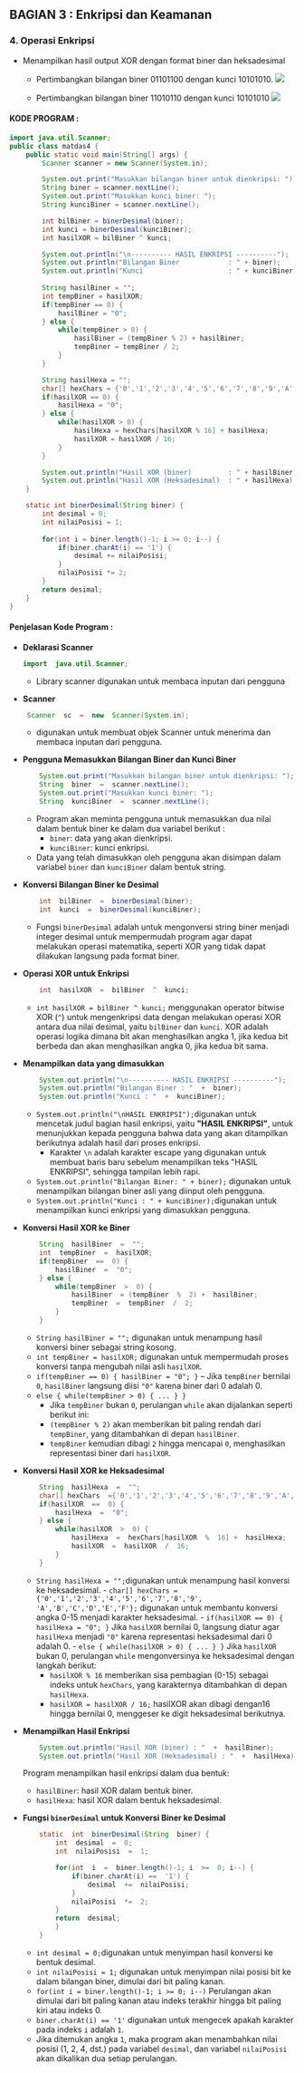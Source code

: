 ## BAGIAN 3 : Enkripsi dan Keamanan
### 4. Operasi Enkripsi
- Menampilkan hasil output XOR dengan format biner dan heksadesimal
	- Pertimbangkan bilangan biner 01101100 dengan kunci 10101010.
	![](https://i.postimg.cc/x1kdW7My/Enkripsi-1.jpg)
	
	-  Pertimbangkan bilangan biner 11010110 dengan kunci 10101010
	![](https://i.postimg.cc/fR6bZKv4/Enkripsi-2.jpg)
	
	 
#### KODE PROGRAM :
```java
import java.util.Scanner;
public class matdas4 {
    public static void main(String[] args) {
        Scanner scanner = new Scanner(System.in);

        System.out.print("Masukkan bilangan biner untuk dienkripsi: ");
        String biner = scanner.nextLine();
        System.out.print("Masukkan kunci biner: ");
        String kunciBiner = scanner.nextLine();

        int bilBiner = binerDesimal(biner);
        int kunci = binerDesimal(kunciBiner);
        int hasilXOR = bilBiner ^ kunci;

        System.out.println("\n---------- HASIL ENKRIPSI ----------");
        System.out.println("Bilangan Biner            : " + biner);
        System.out.println("Kunci                     : " + kunciBiner);
        
        String hasilBiner = "";
        int tempBiner = hasilXOR;
        if(tempBiner == 0) {
            hasilBiner = "0";
        } else {
            while(tempBiner > 0) {
                hasilBiner = (tempBiner % 2) + hasilBiner;
                tempBiner = tempBiner / 2;
            }
        }

        String hasilHexa = "";
        char[] hexChars = {'0','1','2','3','4','5','6','7','8','9','A','B','C','D','E','F'};
        if(hasilXOR == 0) {
            hasilHexa = "0";
        } else {
            while(hasilXOR > 0) {
                hasilHexa = hexChars[hasilXOR % 16] + hasilHexa;
                hasilXOR = hasilXOR / 16;
            }
        }

        System.out.println("Hasil XOR (biner)         : " + hasilBiner);
        System.out.println("Hasil XOR (Heksadesimal)  : " + hasilHexa);
    }

    static int binerDesimal(String biner) {
        int desimal = 0;
        int nilaiPosisi = 1;
        
        for(int i = biner.length()-1; i >= 0; i--) {
            if(biner.charAt(i) == '1') {
                desimal += nilaiPosisi;
            }
            nilaiPosisi *= 2;
        }
        return desimal;
    }
}
```
#### Penjelasan Kode Program :
 - **Deklarasi Scanner** 
	``` java
	import  java.util.Scanner;
	```
	- Library scanner digunakan untuk membaca inputan dari pengguna
	
 - **Scanner**
	``` java
	 Scanner  sc  =  new  Scanner(System.in);
	 ```
	- digunakan untuk membuat objek Scanner untuk menerima  dan membaca inputan dari pengguna.
	
- **Pengguna Memasukkan Bilangan Biner dan Kunci Biner**
	```java
		System.out.print("Masukkan bilangan biner untuk dienkripsi: ");
		String  biner  =  scanner.nextLine();
		System.out.print("Masukkan kunci biner: ");
		String  kunciBiner  =  scanner.nextLine();
	```
	- Program akan meminta pengguna untuk memasukkan dua nilai dalam bentuk biner ke dalam dua variabel berikut :
	    -   `biner`: data yang akan dienkripsi.
	    -   `kunciBiner`: kunci enkripsi.
	-   Data yang telah dimasukkan oleh pengguna akan disimpan dalam variabel `biner` dan `kunciBiner` dalam bentuk string.
	
- **Konversi Bilangan Biner ke Desimal**
	```java
		int  bilBiner  =  binerDesimal(biner);
		int  kunci  =  binerDesimal(kunciBiner);
	```

	-   Fungsi `binerDesimal` adalah untuk mengonversi string biner menjadi integer desimal untuk mempermudah program agar dapat melakukan operasi matematika, seperti XOR yang tidak dapat dilakukan langsung pada format biner.

- **Operasi XOR untuk Enkripsi**
	```java
		int  hasilXOR  =  bilBiner  ^  kunci;
	```
	- `int hasilXOR = bilBiner ^ kunci;` menggunakan operator bitwise XOR (`^`) untuk mengenkripsi data dengan melakukan operasi XOR antara dua nilai desimal, yaitu `bilBiner` dan `kunci`. XOR adalah operasi logika dimana bit akan menghasilkan angka 1, jika kedua bit berbeda dan akan menghasilkan angka 0, jika kedua bit sama.

- **Menampilkan data yang dimasukkan**
	```java
		System.out.println("\n---------- HASIL ENKRIPSI ----------");
		System.out.println("Bilangan Biner : "  +  biner);
		System.out.println("Kunci : "  +  kunciBiner);
	```
	-   `System.out.println("\nHASIL ENKRIPSI");`digunakan untuk mencetak judul bagian hasil enkripsi, yaitu **"HASIL ENKRIPSI"**, untuk menunjukkan kepada pengguna bahwa data yang akan ditampilkan berikutnya adalah hasil dari proses enkripsi.
	    -   Karakter `\n` adalah karakter escape yang digunakan untuk membuat baris baru sebelum menampilkan teks "HASIL ENKRIPSI", sehingga tampilan lebih rapi.
	-   `System.out.println("Bilangan Biner: " + biner);` digunakan untuk menampilkan bilangan biner asli yang diinput oleh pengguna.
	-   `System.out.println("Kunci : " + kunciBiner);`digunakan untuk menampilkan kunci enkripsi yang dimasukkan pengguna.

- **Konversi Hasil XOR ke Biner**
	```java
		String  hasilBiner  =  "";
		int  tempBiner  =  hasilXOR;
		if(tempBiner  ==  0) {
			hasilBiner  =  "0";
		} else {
			while(tempBiner  >  0) {
				hasilBiner  = (tempBiner  %  2) +  hasilBiner;
				tempBiner  =  tempBiner  /  2;
			}
		}
	```
	- `String hasilBiner = "";` digunakan untuk menampung hasil konversi biner sebagai string kosong.
	-   `int tempBiner = hasilXOR;` digunakan untuk mempermudah proses konversi tanpa mengubah nilai asli `hasilXOR`.
	-   `if(tempBiner == 0) { hasilBiner = "0"; }` 
		– Jika `tempBiner` bernilai `0`, `hasilBiner` langsung diisi `"0"` karena biner dari 0 adalah 0. 
	-   `else { while(tempBiner > 0) { ... } }` 
		- Jika `tempBiner` bukan `0`, perulangan `while` akan dijalankan seperti berikut ini:
		- `(tempBiner % 2)` akan memberikan bit paling rendah dari `tempBiner`, yang ditambahkan di depan `hasilBiner`.
		- `tempBiner` kemudian dibagi `2` hingga mencapai `0`, menghasilkan representasi biner dari `hasilXOR`.

- **Konversi Hasil XOR ke Heksadesimal**
	```java
		String  hasilHexa  =  "";
		char[] hexChars  ={'0','1','2','3','4','5','6','7','8','9','A','B','C','D','E','F'};
		if(hasilXOR  ==  0) {
			hasilHexa  =  "0";
		} else {
			while(hasilXOR  >  0) {
				hasilHexa  =  hexChars[hasilXOR  %  16] +  hasilHexa;
				hasilXOR  =  hasilXOR  /  16;
			}
		}
	```
	-    `String hasilHexa = "";`digunakan untuk menampung hasil konversi ke heksadesimal.
	    -   `char[] hexChars = {'0','1','2','3','4','5','6','7','8','9', 'A','B','C','D','E','F'};` digunakan untuk membantu konversi angka 0-15 menjadi karakter heksadesimal.
	    -   `if(hasilXOR == 0) { hasilHexa = "0"; }` 
	    Jika `hasilXOR` bernilai 0, langsung diatur agar `hasilHexa` menjadi `"0"` karena representasi heksadesimal dari 0 adalah 0. 
	    - `else { while(hasilXOR > 0) { ... } }`
		    Jika `hasilXOR` bukan 0, perulangan `while` mengonversinya ke heksadesimal dengan langkah berikut:
			- `hasilXOR % 16` memberikan sisa pembagian (0-15) sebagai indeks untuk `hexChars`, yang karakternya ditambahkan di depan `hasilHexa`.
			- `hasilXOR = hasilXOR / 16;` hasilXOR akan dibagi dengan16 hingga bernilai 0, menggeser ke digit heksadesimal berikutnya.

- **Menampilkan Hasil Enkripsi**
	```java
		System.out.println("Hasil XOR (biner) : "  +  hasilBiner);
		System.out.println("Hasil XOR (Heksadesimal) : "  +  hasilHexa);
	```
	Program menampilkan hasil enkripsi dalam dua bentuk:
	-   `hasilBiner`: hasil XOR dalam bentuk biner.
	-   `hasilHexa`: hasil XOR dalam bentuk heksadesimal.

- **Fungsi `binerDesimal` untuk Konversi Biner ke Desimal**
	```java
		static  int  binerDesimal(String  biner) {
			int  desimal  =  0;
			int  nilaiPosisi  =  1;

			for(int  i  =  biner.length()-1; i  >=  0; i--) {
				if(biner.charAt(i) ==  '1') {
					desimal  +=  nilaiPosisi;
				}
				nilaiPosisi  *=  2;
			}
			return  desimal;
			}
		}
	```
	-   `int desimal = 0;`digunakan untuk menyimpan hasil konversi ke bentuk desimal. 
	-   `int nilaiPosisi = 1;` digunakan untuk menyimpan nilai posisi bit ke dalam bilangan biner, dimulai dari bit paling kanan.
	- `for(int i = biner.length()-1; i >= 0; i--)` 
		Perulangan akan dimulai dari bit paling kanan atau indeks terakhir hingga bit paling kiri atau indeks 0.
	-   `biner.charAt(i) == '1'` digunakan untuk mengecek apakah karakter pada indeks `i` adalah `1`.
	- Jika ditemukan angka `1`, maka program akan menambahkan nilai posisi (1, 2, 4, dst.) pada variabel `desimal`, dan variabel `nilaiPosisi` akan dikalikan dua setiap perulangan.
